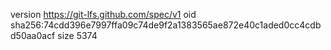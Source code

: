 version https://git-lfs.github.com/spec/v1
oid sha256:74cdd396e7997ffa09c74de9f2a1383565ae872e40c1aded0cc4cdbd50aa0acf
size 5374
